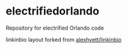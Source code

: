 # electrifiedorlando
Repository for electrified Orlando code

linkinbio layout forked from [alexhyett/linkinbio](https://github.com/alexhyett/linkinbio)
